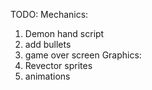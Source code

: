 TODO:
Mechanics:
1. Demon hand script
3. add bullets
4. game over screen
Graphics:
1. Revector sprites
2. animations 

